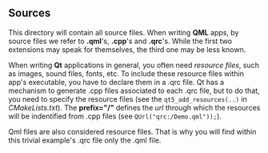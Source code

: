 ## Sources

This directory will contain all source files. When writing **QML** apps, by
source files we refer to **.qml**'s, **.cpp**'s and **.qrc**'s. While the first
two extensions may speak for themselves, the third one may be less known.

When writing **Qt** applications in general, you often need *resource files*,
such as images, sound files, fonts, etc. To include these resource files within
app's executable, you have to declare them in a .qrc file. Qt has a mechanism to
generate .cpp files associated to each .qrc file, but to do that, you need to
specify the resource files (see the `qt5_add_resources(..)` in
*CMakeLists.txt*). The **prefix="/"** defines the *url* through which the
resources will be indentified from .cpp files (see `QUrl("qrc:/Demo.qml"));`).

Qml files are also considered resource files. That is why you will find within
this trivial example's .qrc file only the .qml file.
